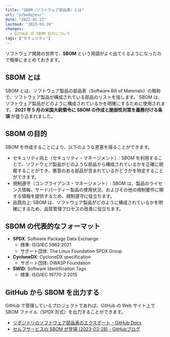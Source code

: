 ```yaml
---
title: "SBOM（ソフトウェア部品表）とは"
url: "p/bw9qjeu/"
date: "2022-01-23"
lastmod: "2023-03-28"
changes:
  - GitHub の SBOM 出力について
tags: ["セキュリティ"]
---
```


ソフトウェア開発の世界で、__SBOM__ という用語がよく出てくるようになったので簡単にまとめておきます。

SBOM とは
----

SBOM とは、ソフトウェア製品の部品表（Software Bill of Materials）の略称で、ソフトウェア製品が構成されている部品のリストを指します。
SBOM は、ソフトウェア製品がどのように構成されているかを明確にするために使用されます。
__2021 年 5 月の米国大統領令に SBOM の作成と脆弱性対策を義務付ける条項__ が盛り込まれました。


SBOM の目的
----

SBOM を作成することにより、以下のような恩恵を得ることができます。

- セキュリティ向上（セキュリティ・マネージメント）: SBOM を利用することで、ソフトウェア製品がどのような部品から構成されているかを正確に把握することができ、悪意のある部品が含まれているかどうかを特定することができます。
- 規制遵守（コンプライアンス・マネージメント）: SBOM は、製品のライセンス情報、サードパーティー製品の使用状況、およびその他の規制要件に関する情報を提供するため、規制遵守に役立ちます。
- 品質向上: SBOM は、ソフトウェア製品がどのように構成されているかを明確にするため、品質管理プロセスの改善に役立ちます。


SBOM の代表的なフォーマット
----

- __SPDX__: Software Package Data Exchange
  - 標準: ISO/IEC 5962:2021
  - サポート団体: The Linux Foundation SPDX Group
- __CycloneDX__: CycloneDX specification
  - サポート団体: OWASP Foundation
- __SWID__: Software Identification Tags
  - 標準: ISO/IEC 19770-2:2015


GitHub から SBOM を出力する
----

GitHub で管理しているプロジェクトであれば、GitHub の Web サイト上で SBOM ファイル（SPDX 形式）を出力することができます。

- [リポジトリのソフトウェア部品表のエクスポート - GitHub Docs](https://docs.github.com/ja/code-security/supply-chain-security/understanding-your-software-supply-chain/exporting-a-software-bill-of-materials-for-your-repository)
- [セルフサービスの SBOM が登場 (2023-03-28) - GitHubブログ](https://github.blog/jp/2023-04-06-introducing-self-service-sboms/)

